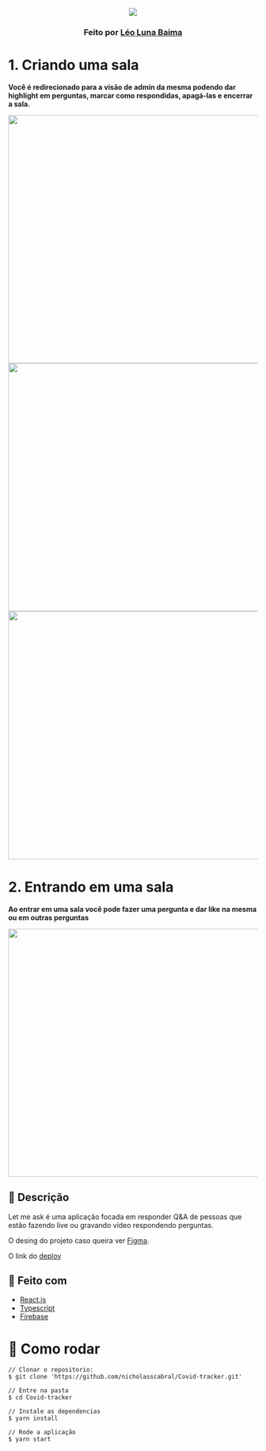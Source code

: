 <p align="center">
  <img src="https://cdn.discordapp.com/attachments/512774464962822152/880529781156892672/logo.png">
</p>

  ### <p align="center">Feito por <a href="https://www.linkedin.com/in/léo-luna-baima-0415b0183/" target="_blank">Léo Luna Baima</a></p> 


# 1. Criando uma sala 
<p><b>Você é redirecionado para a visão de admin da mesma podendo dar highlight em perguntas, marcar como respondidas, apagá-las e encerrar a sala.</b></p>
<p align="center">
  <img src="https://cdn.discordapp.com/attachments/512774464962822152/880523963925663764/1CreateRoom.gif" width="900" height="500"/>
  <img src="https://cdn.discordapp.com/attachments/512774464962822152/880523975854280734/2Admin.gif" width="900" height="500"/>
  <img src="https://cdn.discordapp.com/attachments/512774464962822152/880528002784571432/2021-08-26-16-02-38.gif" width="900" height="500"/>
</p>

# 2. Entrando em uma sala
<p><b>Ao entrar em uma sala você pode fazer uma pergunta e dar like na mesma ou em outras perguntas</b></p>
<p align="center">
  <img src="https://cdn.discordapp.com/attachments/512774464962822152/880523984230305812/3User.gif" width="900" height="500"/>
</p>

## :pushpin: Descrição
<p>Let me ask é uma aplicação focada em responder Q&A de pessoas que estão fazendo live ou gravando vídeo respondendo perguntas.</p>
<p>O desing do projeto caso queira ver <a href="https://www.figma.com/file/FrIBhZziGqyMZJ8mzV7es8/Letmeask?node-id=0%3A1">Figma</a>.</p>
<p>O link do <a href="https://letmeask-nlw-49d49.web.app">deploy</a></p>

## :construction_worker: Feito com
<ul>
    <li><a href="https://pt-br.reactjs.org/">React.js</a></li>
    <li><a href="https://www.typescriptlang.org">Typescript</a></li>
  <li><a href="https://firebase.google.com">Firebase</a></li>
</ul>

# :triangular_flag_on_post: Como rodar 

``` 
// Clonar o repositorio:
$ git clone 'https://github.com/nicholasscabral/Covid-tracker.git'

// Entre na pasta
$ cd Covid-tracker

// Instale as dependencias
$ yarn install

// Rode a aplicação
$ yarn start

```
